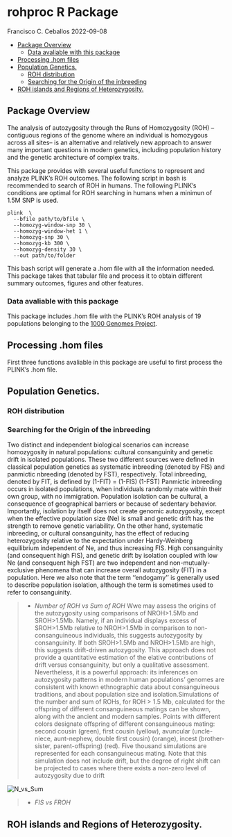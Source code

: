 rohproc R Package
================
Francisco C. Ceballos
2022-09-08

-   <a href="#package-overview" id="toc-package-overview">Package
    Overview</a>
    -   <a href="#data-avaliable-with-this-package"
        id="toc-data-avaliable-with-this-package">Data avaliable with this
        package</a>
-   <a href="#processing-hom-files" id="toc-processing-hom-files">Processing
    .hom files</a>
-   <a href="#population-genetics" id="toc-population-genetics">Population
    Genetics.</a>
    -   <a href="#roh-distribution" id="toc-roh-distribution">ROH
        distribution</a>
    -   <a href="#searching-for-the-origin-of-the-inbreeding"
        id="toc-searching-for-the-origin-of-the-inbreeding">Searching for the
        Origin of the inbreeding</a>
-   <a href="#roh-islands-and-regions-of-heterozygosity"
    id="toc-roh-islands-and-regions-of-heterozygosity">ROH islands and
    Regions of Heterozygosity.</a>

## Package Overview

The analysis of autozygosity through the Runs of Homozygosity (ROH)
–contiguous regions of the genome where an individual is homozygous
across all sites– is an alternative and relatively new approach to
answer many important questions in modern genetics, including population
history and the genetic architecture of complex traits.

This package provides with several useful functions to represent and
analyze PLINK’s ROH outcomes. The following script in bash is
recommended to search of ROH in humans. The following PLINK’s conditions
are optimal for ROH searching in humans when a minimun of 1.5M SNP is
used.

<pre><code>plink  \
  --bfile path/to/bfile \
  --homozyg-window-snp 30 \
  --homozyg-window-het 1 \
  --homozyg-snp 30 \
  --homozyg-kb 300 \
  --homozyg-density 30 \
  --out path/to/folder
</code></pre>

This bash script will generate a .hom file with all the information
needed. This package takes that tabular file and process it to obtain
different summary outcomes, figures and other features.

### Data avaliable with this package

This package includes .hom file with the PLINK’s ROH analysis of 19
populations belonging to the [1000 Genomes
Project](https://www.internationalgenome.org/).

## Processing .hom files

First three functions avaliable in this package are useful to first
process the PLINK’s .hom file.

## Population Genetics.

### ROH distribution

### Searching for the Origin of the inbreeding

Two distinct and independent biological scenarios can increase
homozygosity in natural populations: cultural consanguinity and genetic
drift in isolated populations. These two different sources were defined
in classical population genetics as systematic inbreeding (denoted by
FIS) and panmictic nbreeding (denoted by FST), respectively. Total
inbreeding, denoted by FIT, is defined by (1-FIT) = (1-FIS) (1-FST)
Panmictic inbreeding occurs in isolated populations, when individuals
randomly mate within their own group, with no immigration. Population
isolation can be cultural, a consequence of geographical barriers or
because of sedentary behavior. Importantly, isolation by itself does not
create genomic autozygosity, except when the effective population size
(Ne) is small and genetic drift has the strength to remove genetic
variability. On the other hand, systematic inbreeding, or cultural
consanguinity, has the effect of reducing heterozygosity relative to the
expectation under Hardy-Weinberg equilibrium independent of Ne, and thus
increasing FIS. High consanguinity (and consequent high FIS), and
genetic drift by isolation coupled with low Ne (and consequent high FST)
are two independent and non-mutually-exclusive phenomena that can
increase overall autozygosity (FIT) in a population. Here we also note
that the term ‘‘endogamy’’ is generally used to describe population
isolation, although the term is sometimes used to refer to
consanguinity.

> -   *Number of ROH vs Sum of ROH* Wwe may assess the origins of the
>     autozygosity using comparisons of NROH\>1.5Mb and SROH\>1.5Mb.
>     Namely, if an individual displays excess of SROH\>1.5Mb relative
>     to NROH\>1.5Mb in comparison to non-consanguineous individuals,
>     this suggests autozygosity by consanguinity. If both SROH\>1.5Mb
>     and NROH\>1.5Mb are high, this suggests drift-driven autozygosity.
>     This approach does not provide a quantitative estimation of the
>     elative contributions of drift versus consanguinity, but only a
>     qualitative assessment. Nevertheless, it is a powerful approach:
>     its inferences on autozygosity patterns in modern human
>     populations’ genomes are consistent with known ethnographic data
>     about consanguineous traditions, and about population size and
>     isolation.Simulations of the number and sum of ROHs, for ROH \>
>     1.5 Mb, calculated for the offspring of different consanguineous
>     matings can be shown, along with the ancient and modern samples.
>     Points with different colors designate offspring of different
>     consanguineous mating: second cousin (green), first cousin
>     (yellow), avuncular (uncle-niece, aunt-nephew, double first
>     cousin) (orange), incest (brother-sister, parent-offspring) (red).
>     Five thousand simulations are represented for each consanguineous
>     mating. Note that this simulation does not include drift, but the
>     degree of right shift can be projected to cases where there exists
>     a non-zero level of autozygosity due to drift

![N_vs_Sum](C:/Users/Rembukai/Desktop/R_scripts/ROH_pack/imagenes/n_vs_s.jpg)

> -   *FIS vs FROH*

## ROH islands and Regions of Heterozygosity.
